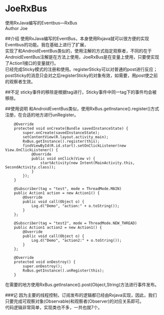 # JoeRxBus
使用RxJava编写的Eventbus—RxBus
<br>Author Joe

##介绍
使用RxJava编写的EventBus，本身使用Rxjava就可以很方便的实现Eventbus的功能。我在基础上进行了扩展，<br>
实现了和AndroidEventBus类似的，使用注解的方式指定观察者，不同的在于AndroidEventBus注解是在方法上使用，JoeRxBus是在变量上使用，只要使实现了Action1接口的变量就行。<br>
已经完成Sticky模式的注册和使用。registerSticky可以对普通的post进行反应；postSticky的消息只会对之后registerSticky的对象有效，如需要，用post使之前的观察者生效。<br>

##不足
sticky事件的移除是根据tag进行，Sticky事件中同一tag下的事件均会被移除。

##使用说明
和AndroidEventBus类似，使用RxBus.getInstance().register()方式注册，在合适的地方进行unRegister。<br>
```
    @Override
    protected void onCreate(Bundle savedInstanceState) {
        super.onCreate(savedInstanceState);
        setContentView(R.layout.activity_main);
        RxBus.getInstance().register(this);
        findViewById(R.id.start).setOnClickListener(new View.OnClickListener() {
            @Override
            public void onClick(View v) {
                startActivity(new Intent(MainActivity.this, SecondActivity.class));
            }
        });
    }

    @Subscriber(tag = "test", mode = ThreadMode.MAIN)
    public Action1 action = new Action1() {
        @Override
        public void call(Object o) {
            Log.d("Demo", "action:" + o.toString());
        }
    };

    @Subscriber(tag = "test2", mode = ThreadMode.NEW_THREAD)
    public Action1 action2 = new Action1() {
        @Override
        public void call(Object o) {
            Log.d("Demo", "action2:" + o.toString());
        }
    };

    @Override
    protected void onDestroy() {
        super.onDestroy();
        RxBus.getInstance().unRegister(this);
    }
```
在需要的地方使用RxBus.getInstance().post(Object,String)方法进行事件发布。

###记
因为主要的线程控制，订阅发布的逻辑都已经由Rxjava实现，因此，我们只要完成可观察对象(Observable)和观察者(Observer)的对应关系即可。<br>
代码逻辑非常简单，实现类也不多，一共也就7个。
